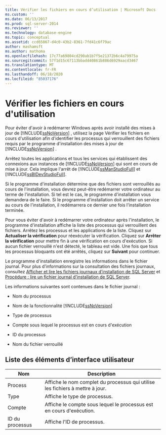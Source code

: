 ```yaml
---
title: Vérifier les fichiers en cours d’utilisation | Microsoft Docs
ms.custom: ''
ms.date: 06/13/2017
ms.prod: sql-server-2014
ms.reviewer: ''
ms.technology: database-engine
ms.topic: conceptual
ms.assetid: ccd65867-d4c0-43b2-8361-7fd41c6f79ac
author: mashamsft
ms.author: mathoma
ms.openlocfilehash: 17c77a69804cd290ab1b7f5e21372b6c4a79975a
ms.sourcegitcommit: 57f1d15c67113bbadd40861b886d6929aacd3467
ms.translationtype: MT
ms.contentlocale: fr-FR
ms.lasthandoff: 06/18/2020
ms.locfileid: "85037176"
---
```

# <a name="check-files-in-use"></a>Vérifier les fichiers en cours d'utilisation
  Pour éviter d'avoir à redémarrer Windows après avoir installé des mises à jour de [!INCLUDE[ssNoVersion](../../includes/ssnoversion-md.md)] , utilisez la page Vérifier les fichiers en cours d'utilisation afin d'identifier les processus qui verrouillent des fichiers requis par le programme d'installation des mises à jour de [!INCLUDE[ssNoVersion](../../includes/ssnoversion-md.md)] .  
  
 Arrêtez toutes les applications et tous les services qui établissent des connexions aux instances de [!INCLUDE[ssNoVersion](../../includes/ssnoversion-md.md)] qui sont en cours de mise à jour. Cela implique l'arrêt de [!INCLUDE[ssManStudioFull](../../includes/ssmanstudiofull-md.md)] et [!INCLUDE[ssBIDevStudioFull](../../includes/ssbidevstudiofull-md.md)].  
  
 Si le programme d'installation détermine que des fichiers sont verrouillés au cours de l'installation, vous devrez peut-être redémarrer votre ordinateur au terme de l'installation. Si tel est le cas, le programme d'installation vous demandera de le faire. Si le programme d'installation doit arrêter un service au cours de l'installation, il redémarrera ce dernier une fois l'installation terminée.  
  
 Pour vous éviter d'avoir à redémarrer votre ordinateur après l'installation, le programme d'installation affiche la liste des processus qui verrouillent des fichiers. Arrêtez les processus et les applications de la liste. Cliquez sur **Actualiser la vérification** pour réexécuter la vérification. Cliquez sur **Arrêter la vérification** pour mettre fin à une vérification en cours d'exécution. Si aucun fichier verrouillé n'est détecté, le tableau est vide. Une fois que tous les processus bloquants ont été arrêtés, cliquez sur **Suivant** pour continuer.  
  
 Le programme d'installation enregistre les informations dans le fichier journal. Pour plus d’informations sur la consultation des fichiers journaux, consultez [Afficher et lire les fichiers journaux d’installation de SQL Server](../../database-engine/install-windows/view-and-read-sql-server-setup-log-files.md) et [Procédure : lire un fichier journal d’installation de SQL Server](https://go.microsoft.com/fwlink/?LinkID=134490).  
  
 Les informations suivantes sont contenues dans le fichier journal :  
  
-   Nom du processus  
  
-   Nom de la fonctionnalité [!INCLUDE[ssNoVersion](../../includes/ssnoversion-md.md)]  
  
-   Type de processus  
  
-   Compte sous lequel le processus est en cours d'exécution  
  
-   ID du processus  
  
-   Nom du fichier verrouillé  
  
## <a name="ui-element-list"></a>Liste des éléments d’interface utilisateur  
  
|Nom|Description|  
|----------|-----------------|  
|Process|Affiche le nom complet du processus qui utilise les fichiers à mettre à jour.|  
|Type|Affiche le type de processus.|  
|Compte|Affiche le compte sous lequel le processus est en cours d'exécution.|  
|ID du processus|Affiche l'ID de processus.|  
  
  
